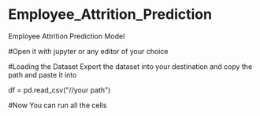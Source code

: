# Employee_Attrition_Prediction
Employee Attrition Prediction Model

#Open it with jupyter or any editor of your choice


#Loading the Dataset 
Export the dataset into your destination and copy the path and paste it into

df = pd.read_csv("//your path")

#Now You can run all the cells 
 
